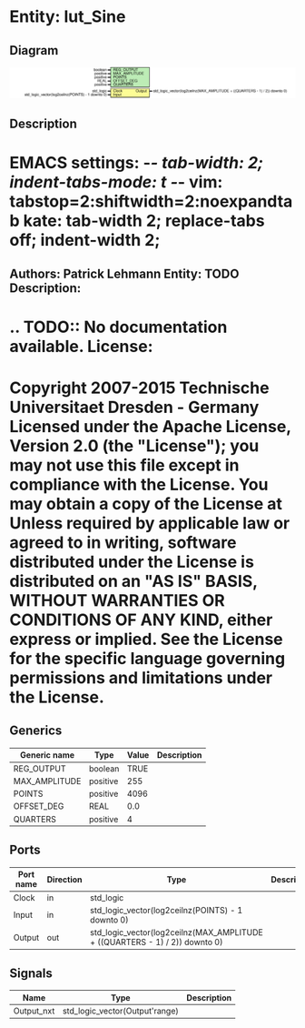 # Entity: lut_Sine

## Diagram

![Diagram](lut_Sine.svg "Diagram")
## Description

EMACS settings: -*-  tab-width: 2; indent-tabs-mode: t -*-
vim: tabstop=2:shiftwidth=2:noexpandtab
kate: tab-width 2; replace-tabs off; indent-width 2;
=============================================================================
Authors:				 	Patrick Lehmann
Entity:				 	TODO
Description:
-------------------------------------
.. TODO:: No documentation available.
License:
=============================================================================
Copyright 2007-2015 Technische Universitaet Dresden - Germany
Licensed under the Apache License, Version 2.0 (the "License");
you may not use this file except in compliance with the License.
You may obtain a copy of the License at
Unless required by applicable law or agreed to in writing, software
distributed under the License is distributed on an "AS IS" BASIS,
WITHOUT WARRANTIES OR CONDITIONS OF ANY KIND, either express or implied.
See the License for the specific language governing permissions and
limitations under the License.
=============================================================================
## Generics

| Generic name  | Type     | Value | Description |
| ------------- | -------- | ----- | ----------- |
| REG_OUTPUT    | boolean  | TRUE  |             |
| MAX_AMPLITUDE | positive | 255   |             |
| POINTS        | positive | 4096  |             |
| OFFSET_DEG    | REAL     | 0.0   |             |
| QUARTERS      | positive | 4     |             |
## Ports

| Port name | Direction | Type                                                                        | Description |
| --------- | --------- | --------------------------------------------------------------------------- | ----------- |
| Clock     | in        | std_logic                                                                   |             |
| Input     | in        | std_logic_vector(log2ceilnz(POINTS) - 1 downto 0)                           |             |
| Output    | out       | std_logic_vector(log2ceilnz(MAX_AMPLITUDE + ((QUARTERS - 1) / 2)) downto 0) |             |
## Signals

| Name       | Type                           | Description |
| ---------- | ------------------------------ | ----------- |
| Output_nxt | std_logic_vector(Output'range) |             |
